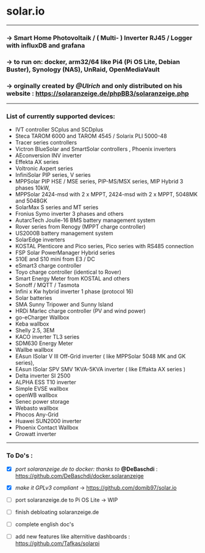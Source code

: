 # solar.io
--------------------------------------------------------------------------------------------------------------------

### -> Smart Home Photovoltaik / ( Multi- ) Inverter RJ45 / Logger with influxDB and grafana

### -> to run on: docker, arm32/64 like Pi4 (Pi OS Lite, Debian Buster), Synology (NAS), UnRaid, OpenMediaVault

### -> orginally created by *@Ulrich* and only distributed on his website : https://solaranzeige.de/phpBB3/solaranzeige.php

--------------------------------------------------------------------------------------------------------------------

### List of currently supported devices:
- IVT controller SCplus and SCDplus
- Steca TAROM 6000 and TAROM 4545 / Solarix PLI 5000-48
- Tracer series controllers
- Victron BlueSolar and SmartSolar controllers , Phoenix inverters
- AEconversion INV inverter
- Effekta AX series
- Voltronic Axpert series
- InfiniSolar PIP series, V series
- MPPSolar PIP HSE / MSE series, PIP-MS/MSX series, MIP Hybrid 3 phases 10kW,
- MPPSolar 2424-msd with 2 x MPPT, 2424-msd with 2 x MPPT, 5048MK and 5048GK
- SolarMax S series and MT series
- Fronius Symo inverter 3 phases and others
- AutarcTech Joulie-16 BMS battery management system
- Rover series from Renogy (MPPT charge controller)
- US2000B battery management system
- SolarEdge inverters
- KOSTAL Plenticore and Pico series, Pico series with RS485 connection
- FSP Solar PowerManager Hybrid series
- S10E and S10 mini from E3 / DC
- eSmart3 charge controller
- Toyo charge controller (identical to Rover)
- Smart Energy Meter from KOSTAL and others
- Sonoff / MQTT / Tasmota
- Infini x Kw hybrid inverter 1 phase (protocol 16)
- Solar batteries
- SMA Sunny Tripower and Sunny Island
- HRDi Marlec charge controller (PV and wind power)
- go-eCharger Wallbox
- Keba wallbox
- Shelly 2.5, 3EM
- KACO inverter TL3 series
- SDM630 Energy Meter
- Wallbe wallbox
- EAsun ISolar V III Off-Grid inverter ( like MPPSolar 5048 MK and GK series),
- EAsun ISolar SPV SMV 1KVA-5KVA inverter ( like Effakta AX series )
- Delta inverter SI 2500
- ALPHA ESS T10 inverter
- Simple EVSE wallbox
- openWB wallbox
- Senec power storage
- Webasto wallbox
- Phocos Any-Grid
- Huawei SUN2000 inverter
- Phoenix Contact Wallbox
- Growatt inverter

--------------------------------------------------------------------------------------------------------------------

### To Do's :

- [x] *port solaranzeige.de to docker: thanks to* **@DeBaschdi** : https://github.com/DeBaschdi/docker.solaranzeige
- [x] *make it GPLv3 compliant* -> https://github.com/domib97/solar.io
- [ ] port solaranzeige.de to Pi OS Lite -> WIP
- [ ] finish debloating solaranzeige.de
- [ ] complete english doc's
- [ ] add new features like alternitive dashboards : https://github.com/Tafkas/solarpi

